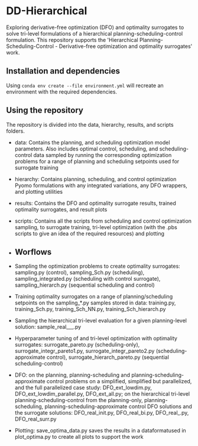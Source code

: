# DD-Hierarchical
Exploring derivative-free optimization (DFO) and optimality surrogates to solve tri-level formulations of a hierarchical planning-scheduling-control formulation.
This repository supports the 'Hierarchical Planning-Scheduling-Control - Derivative-free optimization and optimality surrogates' work.

## Installation and dependencies

 Using `conda env create --file environment.yml` will recreate an environment with the required dependencies.

## Using the repository

The repository is divided into the data, hierarchy, results, and scripts folders.

- data: Contains the planning, and scheduling optimization model parameters. Also includes optimal control, scheduling, and scheduling-control data sampled by running the corresponding optimization problems for a range of planning and scheduling setpoints used for surrogate training
- hierarchy: Contains planning, scheduling, and control optimization Pyomo formulations with any integrated variations, any DFO wrappers, and plotting utilities
- results: Contains the DFO and optimality surrogate results, trained optimality surrogates, and result plots
- scripts: Contains all the scripts from scheduling and control optimization sampling, to surrogate training, tri-level optimization (with the .pbs scripts to give an idea of the required resources) and plotting

- ## Worflows

- Sampling the optimization problems to create optimality surrogates: sampling.py (control), sampling_Sch.py (scheduling), sampling_integrated.py (scheduling with control surrogate), sampling_hierarch.py (sequential scheduling and control)
- Training optimality surrogates on a range of planning/scheduling setpoints on the sampling_*.py samples stored in data: training.py, training_Sch.py, training_Sch_NN.py, training_Sch_hierarch.py
- Sampling the hierarchical tri-level evaluation for a given planning-level solution: sample_real___.py
- Hyperparameter tuning of and tri-level optimization with optimality surrogates: surrogate_pareto.py (scheduling-only), surrogate_integr_pareto1.py, surrogate_integr_pareto2.py (scheduling-approximate control), surrogate_hierarch_pareto.py (sequential scheduling-control)
- DFO: on the planning, planning-scheduling and planning-scheduling-approximate control problems on a simplified, simplified but parallelized, and the full parallelized case study: DFO_ext_lowdim.py, DFO_ext_lowdim_parallel.py, DFO_ext_all.py; on the hierarchical tri-level planning-scheduling-control from the planning-only, planning-scheduling, planning-scheduling-approximate control DFO solutions and the surrogate solutions: DFO_real_init.py, DFO_real_bi.py, DFO_real_.py, DFO_real_surr.py
- Plotting: save_optima_data.py saves the results in a dataformatused in plot_optima.py to create all plots to support the work
